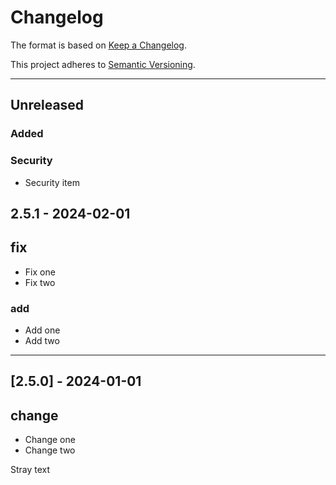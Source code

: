# Changelog

The format is based on [Keep a Changelog](https://keepachangelog.com/en/1.0.0/).

This project adheres to [Semantic Versioning](https://semver.org/spec/v2.0.0.html).

---

## Unreleased

### Added

### Security

* Security item

## 2.5.1 - 2024-02-01

## fix

- Fix one
- Fix two




### add

* Add one
* Add two

---


## [2.5.0] - 2024-01-01

## change

- Change one
- Change two

Stray text
